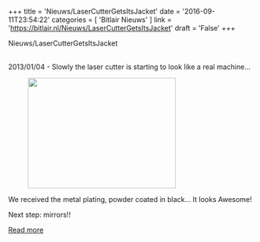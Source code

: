 +++
title = 'Nieuws/LaserCutterGetsItsJacket'
date = '2016-09-11T23:54:22'
categories = [ 
 'Bitlair Nieuws' 
] 
link = 'https://bitlair.nl/Nieuws/LaserCutterGetsItsJacket'
draft = 'False'
+++

<div class="mw-content-ltr mw-parser-output" dir="ltr" lang="en"><p><a class="mw-selflink selflink">Nieuws/LaserCutterGetsItsJacket</a>
</p></div><div class="mw-content-ltr mw-parser-output" dir="ltr" lang="en"><p><br />
2013/01/04 - Slowly the laser cutter is starting to look like a real machine...
</p>
<figure class="mw-default-size"><a class="mw-file-description" href="https://bitlair.nl/File:902207_4633917612167_1310450911_o.jpg"><img class="mw-file-element" height="225" src="https://bitlair.nl/images/thumb/9/90/902207_4633917612167_1310450911_o.jpg/300px-902207_4633917612167_1310450911_o.jpg" width="300" /></a><figcaption></figcaption></figure>
<p>We received the metal plating, powder coated in black… It looks Awesome!
</p><p>Next step: mirrors!!
</p></div>

[Read more](https://bitlair.nl/Nieuws/LaserCutterGetsItsJacket)